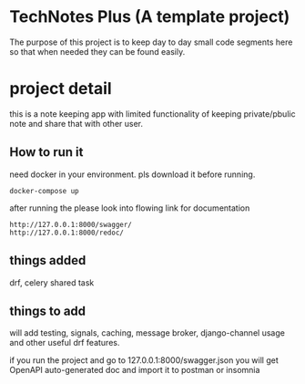 # TechNotes Plus (A template project)

The purpose of this project is to keep day to day small code segments here so that when needed they can be found easily.

# project detail

this is a note keeping app with limited functionality of keeping private/pbulic note and share that with other user.

## How to run it

need docker in your environment. pls download it before running.

```
docker-compose up
```

after running the please look into flowing link for documentation

```
http://127.0.0.1:8000/swagger/
http://127.0.0.1:8000/redoc/
```

## things added

drf, celery shared task

## things to add

will add testing, signals, caching, message broker, django-channel usage and other useful drf features.

if you run the project and go to
127.0.0.1:8000/swagger.json
you will get OpenAPI  auto-generated doc and import it to postman or insomnia
